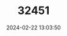 ---
title: "32451"
category: "Rhododendron rex"
draft: false
date: 2024-02-22 13:03:50
languages:
  Chinese: ["Dawang Dujuan"]
---